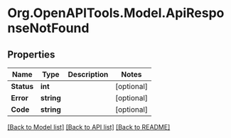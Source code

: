 
# Org.OpenAPITools.Model.ApiResponseNotFound

## Properties

Name | Type | Description | Notes
------------ | ------------- | ------------- | -------------
**Status** | **int** |  | [optional] 
**Error** | **string** |  | [optional] 
**Code** | **string** |  | [optional] 

[[Back to Model list]](../README.md#documentation-for-models)
[[Back to API list]](../README.md#documentation-for-api-endpoints)
[[Back to README]](../README.md)

